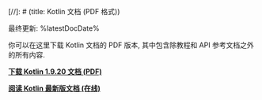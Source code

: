 [//]: # (title: Kotlin 文档 (PDF 格式))

最终更新: %latestDocDate%

你可以在这里下载 Kotlin 文档的 PDF 版本, 其中包含除教程和 API 参考文档之外的所有内容.

**[下载 Kotlin 1.9.20 文档 (PDF)](https://kotlin.liying-cn.net/resources/kotlin-reference.pdf)**

**[阅读 Kotlin 最新版文档 (在线)](home.xml)**
